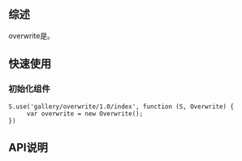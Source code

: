 ## 综述

overwrite是。

## 快速使用

### 初始化组件

    S.use('gallery/overwrite/1.0/index', function (S, Overwrite) {
         var overwrite = new Overwrite();
    })

## API说明


